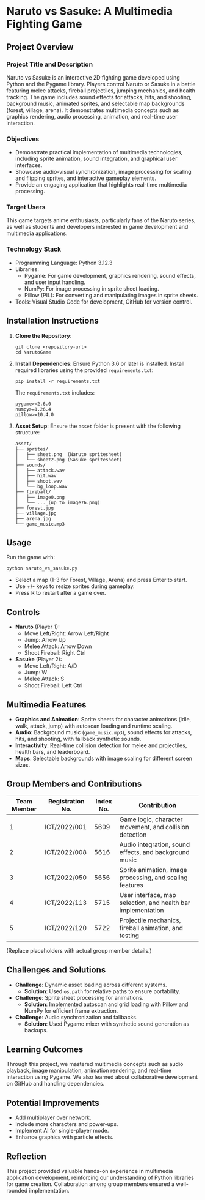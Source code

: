 # Naruto vs Sasuke: A Multimedia Fighting Game

## Project Overview

### Project Title and Description
Naruto vs Sasuke is an interactive 2D fighting game developed using Python and the Pygame library. Players control Naruto or Sasuke in a battle featuring melee attacks, fireball projectiles, jumping mechanics, and health tracking. The game includes sound effects for attacks, hits, and shooting, background music, animated sprites, and selectable map backgrounds (forest, village, arena). It demonstrates multimedia concepts such as graphics rendering, audio processing, animation, and real-time user interaction.

### Objectives
- Demonstrate practical implementation of multimedia technologies, including sprite animation, sound integration, and graphical user interfaces.
- Showcase audio-visual synchronization, image processing for scaling and flipping sprites, and interactive gameplay elements.
- Provide an engaging application that highlights real-time multimedia processing.

### Target Users
This game targets anime enthusiasts, particularly fans of the Naruto series, as well as students and developers interested in game development and multimedia applications.

### Technology Stack
- Programming Language: Python 3.12.3
- Libraries:
  - Pygame: For game development, graphics rendering, sound effects, and user input handling.
  - NumPy: For image processing in sprite sheet loading.
  - Pillow (PIL): For converting and manipulating images in sprite sheets.
- Tools: Visual Studio Code for development, GitHub for version control.

## Installation Instructions

1. **Clone the Repository**:
   ```
   git clone <repository-url>
   cd NarutoGame
   ```

2. **Install Dependencies**:
   Ensure Python 3.6 or later is installed. Install required libraries using the provided `requirements.txt`:
   ```
   pip install -r requirements.txt
   ```
   The `requirements.txt` includes:
   ```
   pygame>=2.6.0
   numpy>=1.26.4
   pillow>=10.4.0
   ```

3. **Asset Setup**:
   Ensure the `asset` folder is present with the following structure:
   ```
   asset/
   ├── sprites/
   │   ├── sheet.png  (Naruto spritesheet)
   │   └── sheet2.png (Sasuke spritesheet)
   ├── sounds/
   │   ├── attack.wav
   │   ├── hit.wav
   │   ├── shoot.wav
   │   └── bg_loop.wav
   ├── fireball/
   │   ├── image0.png
   │   └── ... (up to image76.png)
   ├── forest.jpg
   ├── village.jpg
   ├── arena.jpg
   └── game_music.mp3
   ```

## Usage

Run the game with:
```
python naruto_vs_sasuke.py
```

- Select a map (1-3 for Forest, Village, Arena) and press Enter to start.
- Use +/- keys to resize sprites during gameplay.
- Press R to restart after a game over.

## Controls
- **Naruto** (Player 1):
  - Move Left/Right: Arrow Left/Right
  - Jump: Arrow Up
  - Melee Attack: Arrow Down
  - Shoot Fireball: Right Ctrl
- **Sasuke** (Player 2):
  - Move Left/Right: A/D
  - Jump: W
  - Melee Attack: S
  - Shoot Fireball: Left Ctrl

## Multimedia Features
- **Graphics and Animation**: Sprite sheets for character animations (idle, walk, attack, jump) with autoscan loading and runtime scaling.
- **Audio**: Background music (`game_music.mp3`), sound effects for attacks, hits, and shooting, with fallback synthetic sounds.
- **Interactivity**: Real-time collision detection for melee and projectiles, health bars, and leaderboard.
- **Maps**: Selectable backgrounds with image scaling for different screen sizes.

## Group Members and Contributions

| Team Member | Registration No. | Index No. | Contribution |
|-------------|------------------|-----------|--------------|
| 1          | ICT/2022/001    | 5609    | Game logic, character movement, and collision detection |
| 2          | ICT/2022/008    | 5616     | Audio integration, sound effects, and background music |
| 3          | ICT/2022/050    | 5656     | Sprite animation, image processing, and scaling features |
| 4          | ICT/2022/113   | 5715    | User interface, map selection, and health bar implementation |
| 5          | ICT/2022/120   | 5722  | Projectile mechanics, fireball animation, and testing |

(Replace placeholders with actual group member details.)

## Challenges and Solutions
- **Challenge**: Dynamic asset loading across different systems.
  - **Solution**: Used `os.path` for relative paths to ensure portability.
- **Challenge**: Sprite sheet processing for animations.
  - **Solution**: Implemented autoscan and grid loading with Pillow and NumPy for efficient frame extraction.
- **Challenge**: Audio synchronization and fallbacks.
  - **Solution**: Used Pygame mixer with synthetic sound generation as backups.

## Learning Outcomes
Through this project, we mastered multimedia concepts such as audio playback, image manipulation, animation rendering, and real-time interaction using Pygame. We also learned about collaborative development on GitHub and handling dependencies.

## Potential Improvements
- Add multiplayer over network.
- Include more characters and power-ups.
- Implement AI for single-player mode.
- Enhance graphics with particle effects.

## Reflection
This project provided valuable hands-on experience in multimedia application development, reinforcing our understanding of Python libraries for game creation. Collaboration among group members ensured a well-rounded implementation.
